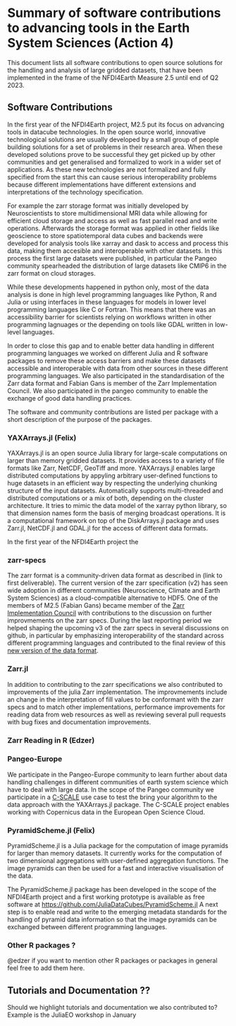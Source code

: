 # Summary of software contributions to advancing tools in the Earth System Sciences (Action 4)


This document lists all software contributions to open source solutions for the handling and analysis of large gridded datasets, that have been implemented in the frame of the NFDI4Earth  Measure 2.5 until end of Q2 2023. 


## Software Contributions 

In the first year of the NFDI4Earth project, M2.5 put its focus on advancing tools in datacube technologies. 
In the open source world, innovative technological solutions are usually developed by a small group of people building solutions for a set of problems in their research area. When these developed solutions prove to be successful they get picked up by other communities and get generalised and formalized to work in a wider set of applications. As these new technologies are not formalized and fully specified from the start this can cause serious interoperability problems because different implementations have different extensions and interpretations of the technology specification. 

For example the zarr storage format was initially developed by Neuroscientists to store multidimensional MRI data while allowing for efficient cloud storage and access as well as fast parallel read and write operations. Afterwards the storage format was applied in other fields like geoscience to store spatiotemporal data cubes and backends were developed for analysis tools like xarray and dask to access and process this data, making them accesible and interoperable with other datasets. In this process the first large datasets were published, in particular the Pangeo community spearheaded the distribution of large datasets like CMIP6 in the zarr format on cloud storages. 

While these developments happened in python only, most of the data analysis is done in high level programming languages like Python, R and Julia or using interfaces in these languages for models in lower level programming languages like C or Fortran. This means that there was an accessibility barrier for scientists relying on workflows written in other programming lagnuages or the depending on tools like GDAL written in low-level languages. 

In order to close this gap and to enable better data handling in different programming languages we worked on different Julia and R software packages to remove these access barriers and make these datasets accessible and interoperable with data from other sources in these different programming languages. 
We also participated in the standardisation of the Zarr data format and Fabian Gans is member of the Zarr Implementation Council. We also participated in the pangeo community to enable the exchange of good data handling practices.

The software and community contributions are listed per package with a short description of the purpose of the packages.

### YAXArrays.jl (Felix)
YAXArrays.jl is an open source Julia library for large-scale computations on larger than memory gridded datasets. It provides access to a variety of file formats like Zarr, NetCDF, GeoTiff and more. 
YAXArrays.jl enables large distributed computations by appyling arbitrary user-defined functions to huge datasets in an efficient way by respecting the underlying chunking structure of the input datasets. 
Automatically supports multi-threaded and distributed computations or a mix of both, depending on the cluster architecture. 
It tries to mimic the data model of the xarray python library, so that dimension names form the basis of merging broadcast operations.
It is a computational framework on top of the DiskArrays.jl package and uses Zarr.jl, NetCDF.jl and GDAL.jl for the access of different data formats.

In the first year of the NFDI4Earth project the 

### zarr-specs

The zarr format is a community-driven data format as described in (link to first deliverable). The current version of the zarr specification (v2) has seen wide adoption in different communities (Neuroscience, Climate and Earth System Sciences) as a cloud-compatible alternative to HDF5. One of the members of M2.5 (Fabian Gans) became member of the [Zarr Implementation Council](https://zarr.dev/zeps/zic/) with contributions to the discussion on further improvmements on the zarr specs. During the last reporting period we helped shaping the upcoming v3 of the zarr specs in several discussions on github, in particular by emphasizing interoperability of the standard across different programming languages and contributed to the final review of this [new version of the data format](https://zarr.dev/zeps/draft/ZEP0001.html). 



### Zarr.jl

In addition to contributing to the zarr specifications we also contributed to improvements of the julia Zarr implementation. The improvmements include an change in the interpretation of fill values to be conformant with the zarr specs and to match other implementations, performance improvements for reading data from web resources as well as reviewing several pull requests with bug fixes and documentation improvements. 

### Zarr Reading in R (Edzer)

### Pangeo-Europe
We participate in the Pangeo-Europe community to learn further about data handling challenges in different communities of earth system science which have to deal with large data. 
In the scope of the Pangeo community we participate in a [C-SCALE](https://c-scale.eu/) use case to test the bring your algorithm to the data approach with the YAXArrays.jl package. The C-SCALE project enables working with Copernicus data in the European Open Science Cloud. 


### PyramidScheme.jl (Felix)

PyramidScheme.jl is a Julia package for the computation of image pyramids for larger than memory datasets. It currently works for the computation of two dimensional aggregations with user-defined aggregation functions. 
The image pyramids can then be used for a fast and interactive visualisation of the data.

The PyramidScheme.jl package has been developed in the scope of the NFDI4Earth project and a first working prototype is available as free software at https://github.com/JuliaDataCubes/PyramidScheme.jl
A next step is to  enable read and write to the emerging metadata standards for the handling of pyramid data information so that the image pyramids can be exchanged between different programming languages. 




### Other R packages ?
@edzer if you want to mention other R packages or packages in general feel free to add them here.

## Tutorials and Documentation ??

Should we highlight tutorials and documentation we also contributed to?
Example is the JuliaEO workshop in January

